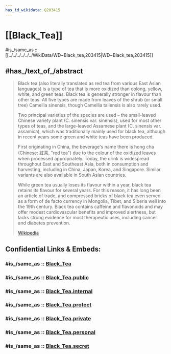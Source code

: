 ```yaml
---
has_id_wikidata: Q203415
---
```


# [[Black_Tea]] 

#is_/same_as :: [[../../../../../../WikiData/WD~Black_tea,203415|WD~Black_tea,203415]] 

## #has_/text_of_/abstract 

> Black tea (also literally translated as red tea from various East Asian languages) 
> is a type of tea that is more oxidized than oolong, yellow, white, and green teas. 
> Black tea is generally stronger in flavour than other teas. 
> All five types are made from leaves of the shrub (or small tree) Camellia sinensis, 
> though Camellia taliensis is also rarely used.
>
> Two principal varieties of the species are used – the small-leaved Chinese variety plant (C. sinensis var. sinensis), used for most other types of teas, and the large-leaved Assamese plant (C. sinensis var. assamica), which was traditionally mainly used for black tea, although in recent years some green and white teas have been produced. 
>
> First originating in China, the beverage's name there is hong cha (Chinese: 紅茶, "red tea") due to the colour of the oxidized leaves when processed appropriately. Today, the drink is widespread throughout East and Southeast Asia, both in consumption and harvesting, including in China, Japan, Korea, and Singapore. Similar variants are also available in South Asian countries.
>
> While green tea usually loses its flavour within a year, black tea retains its flavour for several years. For this reason, it has long been an article of trade, and compressed bricks of black tea even served as a form of de facto currency in Mongolia, Tibet, and Siberia well into the 19th century. Black tea contains caffeine and flavonoids and may offer modest cardiovascular benefits and improved alertness, but lacks strong evidence for most therapeutic uses, including cancer and diabetes prevention.
>
> [Wikipedia](https://en.wikipedia.org/wiki/Black%20tea) 


## Confidential Links & Embeds: 

### #is_/same_as :: [Black_Tea](/_Standards/Society/Economics/Home_Economics/Cooking/Food/Drink/Black_Tea.md) 

### #is_/same_as :: [Black_Tea.public](/_public/Society/Economics/Home_Economics/Cooking/Food/Drink/Black_Tea.public.md) 

### #is_/same_as :: [Black_Tea.internal](/_internal/Society/Economics/Home_Economics/Cooking/Food/Drink/Black_Tea.internal.md) 

### #is_/same_as :: [Black_Tea.protect](/_protect/Society/Economics/Home_Economics/Cooking/Food/Drink/Black_Tea.protect.md) 

### #is_/same_as :: [Black_Tea.private](/_private/Society/Economics/Home_Economics/Cooking/Food/Drink/Black_Tea.private.md) 

### #is_/same_as :: [Black_Tea.personal](/_personal/Society/Economics/Home_Economics/Cooking/Food/Drink/Black_Tea.personal.md) 

### #is_/same_as :: [Black_Tea.secret](/_secret/Society/Economics/Home_Economics/Cooking/Food/Drink/Black_Tea.secret.md)

